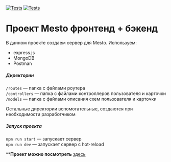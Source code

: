 [![Tests](../../actions/workflows/tests-13-sprint.yml/badge.svg)](../../actions/workflows/tests-13-sprint.yml) [![Tests](../../actions/workflows/tests-14-sprint.yml/badge.svg)](../../actions/workflows/tests-14-sprint.yml)
# Проект Mesto фронтенд + бэкенд

В данном проекте создаем сервер для Mesto. Используем:
* express.js
* MongoDB
* Postman

##### Директории

`/routes` — папка с файлами роутера  
`/controllers` — папка с файлами контроллеров пользователя и карточки   
`/models` — папка с файлами описания схем пользователя и карточки  
  
Остальные директории вспомогательные, создаются при необходимости разработчиком

##### Запуск проекта

`npm run start` — запускает сервер   
`npm run dev` — запускает сервер с hot-reload



****Проект можно посмотреть** [здесь]( https://github.com/lady-de-bug/express-mesto-gha)

